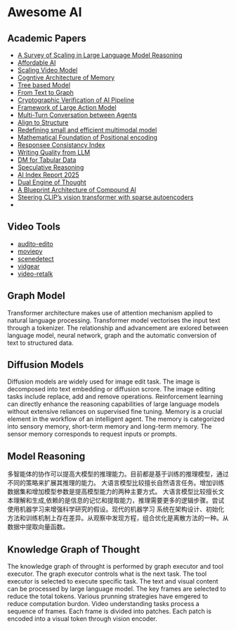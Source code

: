# Awesome AI 

## Academic Papers

- [A Survey of Scaling in Large Language Model Reasoning](https://arxiv.org/pdf/2504.02181)
- [Affordable AI](https://arxiv.org/pdf/2504.02670)
- [Scaling Video Model](https://arxiv.org/pdf/2504.02438)
- [Cogntive Architecture of Memory](https://arxiv.org/pdf/2504.02441)
- [Tree based Model](https://arxiv.org/pdf/2504.02285)
- [From Text to Graph](https://arxiv.org/pdf/2504.02064)
- [Cryptographic Verification of AI Pipeline](https://arxiv.org/pdf/2503.22573)
- [Framework of Large Action Model](https://arxiv.org/pdf/2503.22673)
- [Multi-Turn Conversation between Agents](https://arxiv.org/pdf/2503.22458)
- [Align to Structure](https://arxiv.org/pdf/2504.03622)
- [Redefining small and efficient multimodal model](https://arxiv.org/pdf/2504.05299)
- [Mathematical Foundation of Positional encoding](https://arxiv.org/pdf/2504.06308)
- [Responsee Consistancy Index](https://arxiv.org/pdf/2504.07303)
- [Writing Quality from LLM](https://arxiv.org/pdf/2504.07532)
- [DM for Tabular Data](https://arxiv.org/pdf/2504.07566)
- [Speculative Reasoning](https://arxiv.org/pdf/2504.07891)
- [AI Index Report 2025](https://arxiv.org/pdf/2504.07139)
- [Dual Engine of Thought](https://arxiv.org/pdf/2504.07872)
- [A Blueprint Architecture of Compound AI](https://arxiv.org/pdf/2504.08148)
- [Steering CLIP’s vision transformer with sparse autoencoders](https://arxiv.org/pdf/2504.08729)
- 

## Video Tools

- [audito-edito](https://github.com/WyattBlue/auto-editor)
- [moviepy](https://github.com/Zulko/moviepy)
- [scenedetect](https://github.com/Breakthrough/PySceneDetect)
- [vidgear](https://github.com/abhiTronix/vidgear)
- [video-retalk](https://github.com/OpenTalker/video-retalking)

## Graph Model

Transformer architecture makes use of attention mechanism applied to natural language processing. Transformer model vectorises the input text through a tokenizer. The relationship and advancement are exlored between language model, neural network, graph and the automatic conversion of text to structured data. 

## Diffusion Models

Diffusion models are widely used for image edit task. The image is decomposed into text embedding or diffusion scrore. The image editing tasks include replace, add and remove operations. Reinforcement learning can directly enhance the reasoning capabilities of large language models without extensive reliances on supervised fine tuning. Memory is a crucial element in the workflow of an intelligent agent. The memory is categorized into sensory memory, short-term memory and long-term memory. The sensor memory corresponds to request inputs or prompts. 

## Model Reasoning

多智能体的协作可以提高大模型的推理能力。目前都是基于训练的推理模型，通过不同的策略来扩展其推理的能力。 大语言模型比较擅长自然语言任务。增加训练数据集和增加模型参数是提高模型能力的两种主要方式。 大语言模型比较擅长文本理解和生成,依赖的是信息的记忆和提取能力，推理需要更多的逻辑步骤。尝试使用机器学习来增强科学研究的假设。现代的机器学习 系统在架构设计、初始化方法和训练机制上存在差异。从观察中发现方程，组合优化是离散方法的一种。从数据中提取向量函数。

## Knowledge Graph of Thought

The knowledge graph of throught is performed by graph executor and tool executor. The graph executor controls what is the next task. The tool executor is selected to execute specific task. The text and visual content can be processed by large language model. The key frames are selected to reduce the total tokens. Various prunning strategies have emgered to reduce computation burdon. Video understanding tasks process a sequence of frames. Each frame is divided into patches. Each patch is encoded into a visual token through vision encoder.  
